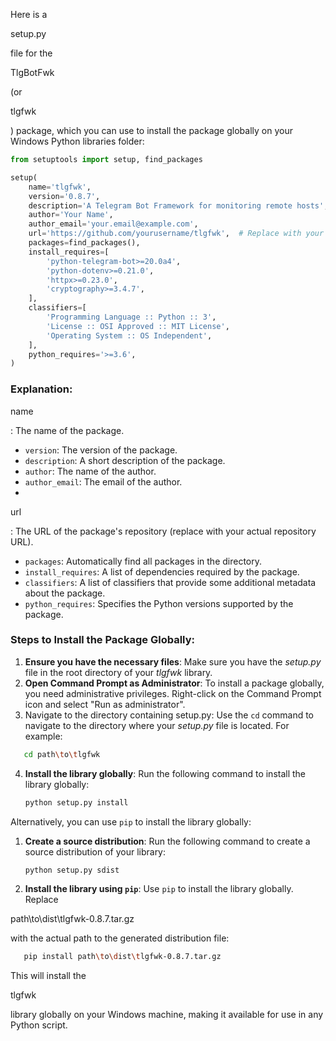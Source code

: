 Here is a

setup.py

 file for the

TlgBotFwk

 (or

tlgfwk

) package, which you can use to install the package globally on your Windows Python libraries folder:

```python
from setuptools import setup, find_packages

setup(
    name='tlgfwk',
    version='0.8.7',
    description='A Telegram Bot Framework for monitoring remote hosts',
    author='Your Name',
    author_email='your.email@example.com',
    url='https://github.com/yourusername/tlgfwk',  # Replace with your repository URL
    packages=find_packages(),
    install_requires=[
        'python-telegram-bot>=20.0a4',
        'python-dotenv>=0.21.0',
        'httpx>=0.23.0',
        'cryptography>=3.4.7',
    ],
    classifiers=[
        'Programming Language :: Python :: 3',
        'License :: OSI Approved :: MIT License',
        'Operating System :: OS Independent',
    ],
    python_requires='>=3.6',
)
```

### Explanation:

name

: The name of the package.

- `version`: The version of the package.
- `description`: A short description of the package.
- `author`: The name of the author.
- `author_email`: The email of the author.
- 

url

: The URL of the package's repository (replace with your actual repository URL).

- `packages`: Automatically find all packages in the directory.
- `install_requires`: A list of dependencies required by the package.
- `classifiers`: A list of classifiers that provide some additional metadata about the package.
- `python_requires`: Specifies the Python versions supported by the package.

### Steps to Install the Package Globally:

1. **Ensure you have the necessary files**: Make sure you have the *setup.py* file in the root directory of your *tlgfwk* library.
2. **Open Command Prompt as Administrator**: To install a package globally, you need administrative privileges. Right-click on the Command Prompt icon and select "Run as administrator".
3. Navigate to the directory containing setup.py: Use the `cd` command to navigate to the directory where your *setup.py* file is located. For example:

```sh
   cd path\to\tlgfwk
```

4. **Install the library globally**: Run the following command to install the library globally:
   ```sh
   python setup.py install
   ```

Alternatively, you can use `pip` to install the library globally:

1. **Create a source distribution**: Run the following command to create a source distribution of your library:

   ```sh
   python setup.py sdist
   ```
2. **Install the library using `pip`**: Use `pip` to install the library globally. Replace

path\to\dist\tlgfwk-0.8.7.tar.gz

 with the actual path to the generated distribution file:

```sh
   pip install path\to\dist\tlgfwk-0.8.7.tar.gz
```

This will install the

tlgfwk

 library globally on your Windows machine, making it available for use in any Python script.
